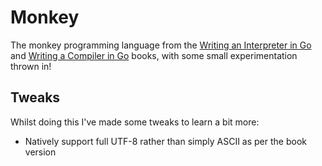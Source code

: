 # Monkey

The monkey programming language from the [Writing an Interpreter in Go] and [Writing a Compiler in Go] books, with some small experimentation thrown in!

## Tweaks

Whilst doing this I've made some tweaks to learn a bit more:

- Natively support full UTF-8 rather than simply ASCII as per the book version

[Writing an Interpreter in Go]: https://interpreterbook.com
[Writing a Compiler in Go]: https://compilerbook.com
